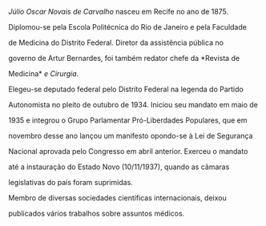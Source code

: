 

*Júlio Oscar Novais de Carvalho* nasceu em Recife no ano de 1875.



Diplomou-se pela Escola Politécnica do Rio de Janeiro e pela Faculdade

de Medicina do Distrito Federal. Diretor da assistência pública no

governo de Artur Bernardes, foi também redator chefe da *Revista de

Medicina* *e Cirurgia*.



Elegeu-se deputado federal pelo Distrito Federal na legenda do Partido

Autonomista no pleito de outubro de 1934. Iniciou seu mandato em maio de

1935 e integrou o Grupo Parlamentar Pró-Liberdades Populares, que em

novembro desse ano lançou um manifesto opondo-se à Lei de Segurança

Nacional aprovada pelo Congresso em abril anterior. Exerceu o mandato

até a instauração do Estado Novo (10/11/1937), quando as câmaras

legislativas do país foram suprimidas.



Membro de diversas sociedades científicas internacionais, deixou

publicados vários trabalhos sobre assuntos médicos.



